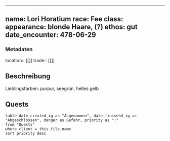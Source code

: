 
---
name: Lori Horatium
race: Fee
class:
appearance: blonde Haare, (?)
ethos: gut
date_encounter: 478-06-29
---
### Metadaten
location:: [[]]
trade:: [[]]

## Beschreibung

Lieblingsfarben: purpur, seegrün, helles gelb

## Quests
```dataview
table date_created_ig as "Angenommen", date_finisehd_ig as "Abgeschlossen", danger as Gefahr, priority as "!"
from "Quests"
where client = this.file.name
sort priority desc
```
